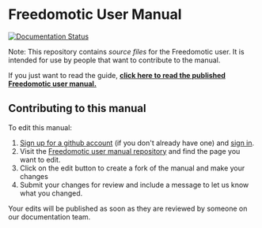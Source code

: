 # Freedomotic User Manual

[![Documentation Status](http://readthedocs.org/projects/freedomotic-user-manual/badge/?version=latest)](http://freedomotic-user-manual.readthedocs.io/en/latest/?badge=latest)

Note: This repository contains _source files_ for the Freedomotic user. It is intended for use by people that want to contribute to the manual.

If you just want to read the guide, **[click here to read the published Freedomotic user manual.](http://freedomotic-user-manual.readthedocs.io/)**

## Contributing to this manual

To edit this manual:

1. [Sign up for a github account](https://github.com/join) (if you don't already have one) and [sign in](https://github.com/login).
2. Visit the [Freedomotic user manual repository](https://github.com/freedomotic/fd-user-manual) and find the page you want to edit.
3. Click on the edit button to create a fork of the manual and make your changes
4. Submit your changes for review and include a message to let us know what you changed.

Your edits will be published as soon as they are reviewed by someone on our documentation team.

